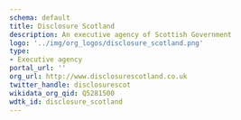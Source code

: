 ```yaml
---
schema: default
title: Disclosure Scotland
description: An executive agency of Scottish Government
logo: '../img/org_logos/disclosure_scotland.png'
type:
- Executive agency
portal_url: ''
org_url: http://www.disclosurescotland.co.uk
twitter_handle: disclosurescot
wikidata_org_qid: Q5281500
wdtk_id: disclosure_scotland
---
```

